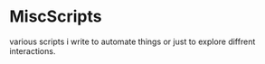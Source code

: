 # MiscScripts

various scripts i write to automate things or just to explore diffrent interactions.
